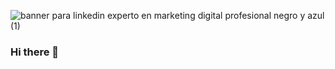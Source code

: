 ![banner para linkedin experto en marketing digital profesional negro y azul (1)](https://user-images.githubusercontent.com/103861356/193508273-c9baff9d-6ffc-41d9-8ee9-7999f9833ff6.jpg)

### Hi there 👋

